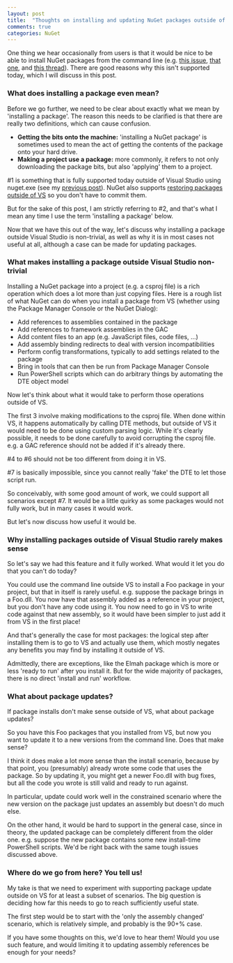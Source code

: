 ```yaml
---
layout: post
title:  "Thoughts on installing and updating NuGet packages outside of Visual Studio"
comments: true
categories: NuGet
---
```



One thing we hear occasionally from users is that it would be nice to be able to install NuGet packages from the command line (e.g. [this issue](http://nuget.codeplex.com/workitem/818), [that one](http://nuget.codeplex.com/workitem/902), and [this thread](http://nuget.codeplex.com/discussions/246942)). There are good reasons why this isn't supported today, which I will discuss in this post.

### What does installing a package even mean?

Before we go further, we need to be clear about exactly what we mean by 'installing a package'. The reason this needs to be clarified is that there are really two definitions, which can cause confusion.
- **Getting the bits onto the machine:** 'installing a NuGet package' is sometimes used to mean the act of getting the contents of the package onto your hard drive.  
- **Making a project use a package:** more commonly, it refers to not only downloading the package bits, but also 'applying' them to a project.


#1 is something that is fully supported today outside of Visual Studio using nuget.exe (see my [previous post](http://blog.davidebbo.com/2011/01/installing-nuget-packages-directly-from.html)). NuGet also supports [restoring packages outside of VS](http://blog.davidebbo.com/2011/03/using-nuget-without-committing-packages.html) so you don't have to commit them.

But for the sake of this post, I am strictly referring to #2, and that's what I mean any time I use the term 'installing a package' below.

Now that we have this out of the way, let's discuss why installing a package outside Visual Studio is non-trivial, as well as why it is in most cases not useful at all, although a case can be made for updating packages.

### What makes installing a package outside Visual Studio non-trivial

Installing a NuGet package into a project (e.g. a csproj file) is a rich operation which does a lot more than just copying files. Here is a rough list of what NuGet can do when you install a package from VS (whether using the Package Manager Console or the NuGet Dialog):
- Add references to assemblies contained in the package  
- Add references to framework assemblies in the GAC  
- Add content files to an app (e.g. JavaScript files, code files, …)  
- Add assembly binding redirects to deal with version incompatibilities  
- Perform config transformations, typically to add settings related to the package  
- Bring in tools that can then be run from Package Manager Console  
- Run PowerShell scripts which can do arbitrary things by automating the DTE object model







Now let's think about what it would take to perform those operations outside of VS.

The first 3 involve making modifications to the csproj file. When done within VS, it happens automatically by calling DTE methods, but outside of VS it would need to be done using custom parsing logic. While it's clearly possible, it needs to be done carefully to avoid corrupting the csproj file. e.g. a GAC reference should not be added if it's already there.

#4 to #6 should not be too different from doing it in VS.

#7 is basically impossible, since you cannot really 'fake' the DTE to let those script run.

So conceivably, with some good amount of work, we could support all scenarios except #7. It would be a little quirky as some packages would not fully work, but in many cases it would work.

But let's now discuss how useful it would be.

### Why installing packages outside of Visual Studio rarely makes sense

So let's say we had this feature and it fully worked. What would it let you do that you can't do today?

You could use the command line outside VS to install a Foo package in your project, but that in itself is rarely useful. e.g. suppose the package brings in a Foo.dll. You now have that assembly added as a reference in your project, but you don't have any code using it. You now need to go in VS to write code against that new assembly, so it would have been simpler to just add it from VS in the first place!

And that's generally the case for most packages: the logical step after installing them is to go to VS and actually use them, which mostly negates any benefits you may find by installing it outside of VS.

Admittedly, there are exceptions, like the Elmah package which is more or less 'ready to run' after you install it. But for the wide majority of packages, there is no direct 'install and run' workflow.

### What about package updates?

If package installs don't make sense outside of VS, what about package updates?

So you have this Foo packages that you installed from VS, but now you want to update it to a new versions from the command line. Does that make sense?

I think it does make a lot more sense than the install scenario, because by that point, you (presumably) already wrote some code that uses the package. So by updating it, you might get a newer Foo.dll with bug fixes, but all the code you wrote is still valid and ready to run against.

In particular, update could work well in the constrained scenario where the new version on the package just updates an assembly but doesn't do much else.

On the other hand, it would be hard to support in the general case, since in theory, the updated package can be completely different from the older one. e.g. suppose the new package contains some new install-time PowerShell scripts. We'd be right back with the same tough issues discussed above.

### Where do we go from here? You tell us!

My take is that we need to experiment with supporting package update outside on VS for at least a subset of scenarios. The big question is deciding how far this needs to go to reach sufficiently useful state.

The first step would be to start with the 'only the assembly changed' scenario, which is relatively simple, and probably is the 90+% case.

If you have some thoughts on this, we'd love to hear them! Would you use such feature, and would limiting it to updating assembly references be enough for your needs?

